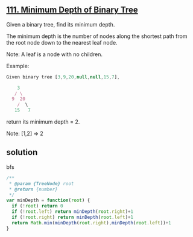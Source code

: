## [111. Minimum Depth of Binary Tree](https://leetcode.com/problems/minimum-depth-of-binary-tree/)
Given a binary tree, find its minimum depth.

The minimum depth is the number of nodes along the shortest path from the root node down to the nearest leaf node.

Note: A leaf is a node with no children.

Example:
```js
Given binary tree [3,9,20,null,null,15,7],

    3
   / \
  9  20
    /  \
   15   7
```
return its minimum depth = 2.

Note: [1,2] => 2

## solution
bfs
```js
/**
 * @param {TreeNode} root
 * @return {number}
 */
var minDepth = function(root) {
  if (!root) return 0
  if (!root.left) return minDepth(root.right)+1
  if (!root.right) return minDepth(root.left)+1
  return Math.min(minDepth(root.right),minDepth(root.left))+1
}
```

